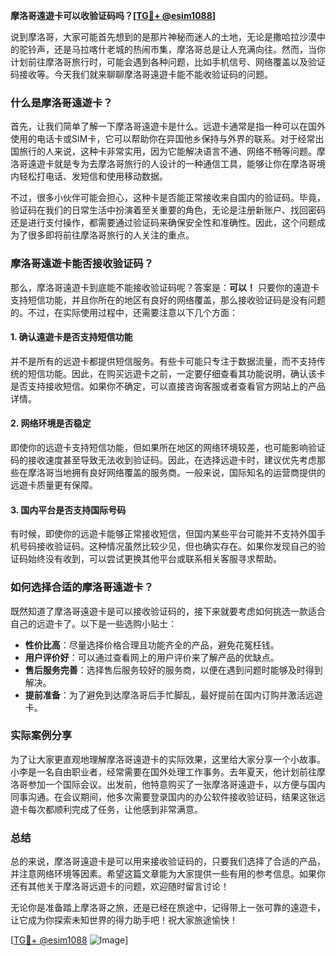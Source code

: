 **摩洛哥遠遊卡可以收验证码吗？[[TG💪+ @esim1088](https://t.me/s/esim1088)]**

说到摩洛哥，大家可能首先想到的是那片神秘而迷人的土地，无论是撒哈拉沙漠中的驼铃声，还是马拉喀什老城的热闹市集，摩洛哥总是让人充满向往。然而，当你计划前往摩洛哥旅行时，可能会遇到各种问题，比如手机信号、网络覆盖以及验证码接收等。今天我们就来聊聊摩洛哥遠遊卡能不能收验证码的问题。

### 什么是摩洛哥遠遊卡？

首先，让我们简单了解一下摩洛哥遠遊卡是什么。远遊卡通常是指一种可以在国外使用的电话卡或SIM卡，它可以帮助你在异国他乡保持与外界的联系。对于经常出国旅行的人来说，这种卡非常实用，因为它能解决语言不通、网络不畅等问题。摩洛哥遠遊卡就是专为去摩洛哥旅行的人设计的一种通信工具，能够让你在摩洛哥境内轻松打电话、发短信和使用移动数据。

不过，很多小伙伴可能会担心，这种卡是否能正常接收来自国内的验证码。毕竟，验证码在我们的日常生活中扮演着至关重要的角色，无论是注册新账户、找回密码还是进行支付操作，都需要通过验证码来确保安全性和准确性。因此，这个问题成为了很多即将前往摩洛哥旅行的人关注的重点。

### 摩洛哥遠遊卡能否接收验证码？

那么，摩洛哥遠遊卡到底能不能接收验证码呢？答案是：**可以！** 只要你的遠遊卡支持短信功能，并且你所在的地区有良好的网络覆盖，那么接收验证码是没有问题的。不过，在实际使用过程中，还需要注意以下几个方面：

#### 1. 确认遠遊卡是否支持短信功能

并不是所有的远遊卡都提供短信服务。有些卡可能只专注于数据流量，而不支持传统的短信功能。因此，在购买远遊卡之前，一定要仔细查看其功能说明，确认该卡是否支持接收短信。如果你不确定，可以直接咨询客服或者查看官方网站上的产品详情。

#### 2. 网络环境是否稳定

即使你的远遊卡支持短信功能，但如果所在地区的网络环境较差，也可能影响验证码的接收速度甚至导致无法收到验证码。因此，在选择远遊卡时，建议优先考虑那些在摩洛哥当地拥有良好网络覆盖的服务商。一般来说，国际知名的运营商提供的远遊卡质量更有保障。

#### 3. 国内平台是否支持国际号码

有时候，即使你的远遊卡能够正常接收短信，但国内某些平台可能并不支持外国手机号码接收验证码。这种情况虽然比较少见，但也确实存在。如果你发现自己的验证码始终没有收到，可以尝试更换其他平台或联系相关客服寻求帮助。

### 如何选择合适的摩洛哥遠遊卡？

既然知道了摩洛哥遠遊卡是可以接收验证码的，接下来就要考虑如何挑选一款适合自己的远遊卡了。以下是一些选购小贴士：

- **性价比高**：尽量选择价格合理且功能齐全的产品，避免花冤枉钱。
- **用户评价好**：可以通过查看网上的用户评价来了解产品的优缺点。
- **售后服务完善**：选择售后服务较好的服务商，以便在遇到问题时能够及时得到解决。
- **提前准备**：为了避免到达摩洛哥后手忙脚乱，最好提前在国内订购并激活远遊卡。

### 实际案例分享

为了让大家更直观地理解摩洛哥遠遊卡的实际效果，这里给大家分享一个小故事。小李是一名自由职业者，经常需要在国外处理工作事务。去年夏天，他计划前往摩洛哥参加一个国际会议。出发前，他特意购买了一张摩洛哥遠遊卡，以方便与国内同事沟通。在会议期间，他多次需要登录国内的办公软件接收验证码，结果这张远遊卡每次都顺利完成了任务，让他感到非常满意。

### 总结

总的来说，摩洛哥遠遊卡是可以用来接收验证码的，只要我们选择了合适的产品，并注意网络环境等因素。希望这篇文章能为大家提供一些有用的参考信息。如果你还有其他关于摩洛哥远遊卡的问题，欢迎随时留言讨论！

无论你是准备踏上摩洛哥之旅，还是已经在旅途中，记得带上一张可靠的遠遊卡，让它成为你探索未知世界的得力助手吧！祝大家旅途愉快！

[[TG💪+ @esim1088](https://t.me/s/esim1088) ![Image](https://i.postimg.cc/4NQfJmqS/Snipaste-2025-05-13-00-14-12.png)]